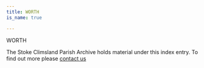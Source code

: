 ```yaml
---
title: WORTH
is_name: true

---
```


WORTH


The Stoke Climsland Parish Archive holds material under this index entry. To find out more please [contact us](/contact/)
